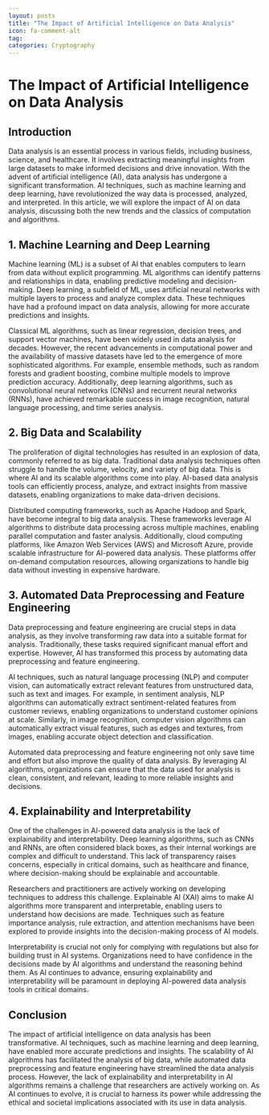 ```yaml
---
layout: posts
title: "The Impact of Artificial Intelligence on Data Analysis"
icon: fa-comment-alt
tag:      
categories: Cryptography
---
```



# The Impact of Artificial Intelligence on Data Analysis

## Introduction

Data analysis is an essential process in various fields, including business, science, and healthcare. It involves extracting meaningful insights from large datasets to make informed decisions and drive innovation. With the advent of artificial intelligence (AI), data analysis has undergone a significant transformation. AI techniques, such as machine learning and deep learning, have revolutionized the way data is processed, analyzed, and interpreted. In this article, we will explore the impact of AI on data analysis, discussing both the new trends and the classics of computation and algorithms.

## 1. Machine Learning and Deep Learning

Machine learning (ML) is a subset of AI that enables computers to learn from data without explicit programming. ML algorithms can identify patterns and relationships in data, enabling predictive modeling and decision-making. Deep learning, a subfield of ML, uses artificial neural networks with multiple layers to process and analyze complex data. These techniques have had a profound impact on data analysis, allowing for more accurate predictions and insights.

Classical ML algorithms, such as linear regression, decision trees, and support vector machines, have been widely used in data analysis for decades. However, the recent advancements in computational power and the availability of massive datasets have led to the emergence of more sophisticated algorithms. For example, ensemble methods, such as random forests and gradient boosting, combine multiple models to improve prediction accuracy. Additionally, deep learning algorithms, such as convolutional neural networks (CNNs) and recurrent neural networks (RNNs), have achieved remarkable success in image recognition, natural language processing, and time series analysis.

## 2. Big Data and Scalability

The proliferation of digital technologies has resulted in an explosion of data, commonly referred to as big data. Traditional data analysis techniques often struggle to handle the volume, velocity, and variety of big data. This is where AI and its scalable algorithms come into play. AI-based data analysis tools can efficiently process, analyze, and extract insights from massive datasets, enabling organizations to make data-driven decisions.

Distributed computing frameworks, such as Apache Hadoop and Spark, have become integral to big data analysis. These frameworks leverage AI algorithms to distribute data processing across multiple machines, enabling parallel computation and faster analysis. Additionally, cloud computing platforms, like Amazon Web Services (AWS) and Microsoft Azure, provide scalable infrastructure for AI-powered data analysis. These platforms offer on-demand computation resources, allowing organizations to handle big data without investing in expensive hardware.

## 3. Automated Data Preprocessing and Feature Engineering

Data preprocessing and feature engineering are crucial steps in data analysis, as they involve transforming raw data into a suitable format for analysis. Traditionally, these tasks required significant manual effort and expertise. However, AI has transformed this process by automating data preprocessing and feature engineering.

AI techniques, such as natural language processing (NLP) and computer vision, can automatically extract relevant features from unstructured data, such as text and images. For example, in sentiment analysis, NLP algorithms can automatically extract sentiment-related features from customer reviews, enabling organizations to understand customer opinions at scale. Similarly, in image recognition, computer vision algorithms can automatically extract visual features, such as edges and textures, from images, enabling accurate object detection and classification.

Automated data preprocessing and feature engineering not only save time and effort but also improve the quality of data analysis. By leveraging AI algorithms, organizations can ensure that the data used for analysis is clean, consistent, and relevant, leading to more reliable insights and decisions.

## 4. Explainability and Interpretability

One of the challenges in AI-powered data analysis is the lack of explainability and interpretability. Deep learning algorithms, such as CNNs and RNNs, are often considered black boxes, as their internal workings are complex and difficult to understand. This lack of transparency raises concerns, especially in critical domains, such as healthcare and finance, where decision-making should be explainable and accountable.

Researchers and practitioners are actively working on developing techniques to address this challenge. Explainable AI (XAI) aims to make AI algorithms more transparent and interpretable, enabling users to understand how decisions are made. Techniques such as feature importance analysis, rule extraction, and attention mechanisms have been explored to provide insights into the decision-making process of AI models.

Interpretability is crucial not only for complying with regulations but also for building trust in AI systems. Organizations need to have confidence in the decisions made by AI algorithms and understand the reasoning behind them. As AI continues to advance, ensuring explainability and interpretability will be paramount in deploying AI-powered data analysis tools in critical domains.

## Conclusion

The impact of artificial intelligence on data analysis has been transformative. AI techniques, such as machine learning and deep learning, have enabled more accurate predictions and insights. The scalability of AI algorithms has facilitated the analysis of big data, while automated data preprocessing and feature engineering have streamlined the data analysis process. However, the lack of explainability and interpretability in AI algorithms remains a challenge that researchers are actively working on. As AI continues to evolve, it is crucial to harness its power while addressing the ethical and societal implications associated with its use in data analysis.